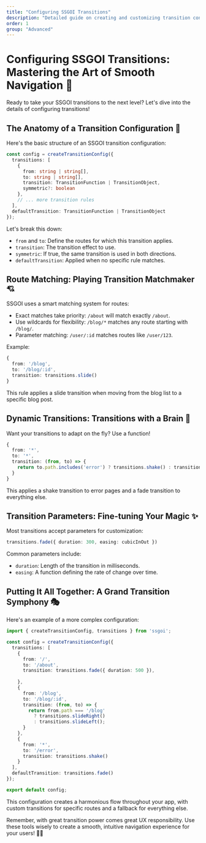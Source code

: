 ```yaml
---
title: "Configuring SSGOI Transitions"
description: "Detailed guide on creating and customizing transition configurations in SSGOI"
order: 1
group: "Advanced"
---
```


# Configuring SSGOI Transitions: Mastering the Art of Smooth Navigation 🎨

Ready to take your SSGOI transitions to the next level? Let's dive into the details of configuring transitions!

## The Anatomy of a Transition Configuration 🧬

Here's the basic structure of an SSGOI transition configuration:

```typescript
const config = createTransitionConfig({
  transitions: [
    {
      from: string | string[],
      to: string | string[],
      transition: TransitionFunction | TransitionObject,
      symmetric?: boolean
    },
    // ... more transition rules
  ],
  defaultTransition: TransitionFunction | TransitionObject
});
```

Let's break this down:

- `from` and `to`: Define the routes for which this transition applies.
- `transition`: The transition effect to use.
- `symmetric`: If true, the same transition is used in both directions.
- `defaultTransition`: Applied when no specific rule matches.

## Route Matching: Playing Transition Matchmaker 💘

SSGOI uses a smart matching system for routes:

- Exact matches take priority: `/about` will match exactly `/about`.
- Use wildcards for flexibility: `/blog/*` matches any route starting with `/blog/`.
- Parameter matching: `/user/:id` matches routes like `/user/123`.

Example:

```typescript
{
  from: '/blog',
  to: '/blog/:id',
  transition: transitions.slide()
}
```

This rule applies a slide transition when moving from the blog list to a specific blog post.

## Dynamic Transitions: Transitions with a Brain 🧠

Want your transitions to adapt on the fly? Use a function!

```typescript
{
  from: '*',
  to: '*',
  transition: (from, to) => {
    return to.path.includes('error') ? transitions.shake() : transitions.fade();
  }
}
```

This applies a shake transition to error pages and a fade transition to everything else.

## Transition Parameters: Fine-tuning Your Magic ✨

Most transitions accept parameters for customization:

```typescript
transitions.fade({ duration: 300, easing: cubicInOut })
```

Common parameters include:
- `duration`: Length of the transition in milliseconds.
- `easing`: A function defining the rate of change over time.

## Putting It All Together: A Grand Transition Symphony 🎭

Here's an example of a more complex configuration:

```typescript
import { createTransitionConfig, transitions } from 'ssgoi';

const config = createTransitionConfig({
  transitions: [
    {
      from: '/',
      to: '/about',
      transition: transitions.fade({ duration: 500 }),
      
    },
    {
      from: '/blog',
      to: '/blog/:id',
      transition: (from, to) => {
        return from.path === '/blog' 
          ? transitions.slideRight() 
          : transitions.slideLeft();
      }
    },
    {
      from: '*',
      to: '/error',
      transition: transitions.shake()
    }
  ],
  defaultTransition: transitions.fade()
});

export default config;
```

This configuration creates a harmonious flow throughout your app, with custom transitions for specific routes and a fallback for everything else.

Remember, with great transition power comes great UX responsibility. Use these tools wisely to create a smooth, intuitive navigation experience for your users! 🚀✨
